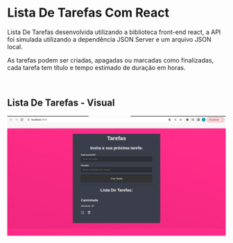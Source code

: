 # Lista De Tarefas Com React

<p>
  Lista De Tarefas desenvolvida utilizando a biblioteca front-end react, a API foi simulada utilizando a dependência JSON Server e um arquivo JSON local.
</p>
<p>
  As tarefas podem ser criadas, apagadas ou marcadas como finalizadas, cada tarefa tem título e tempo estimado de duração em horas.
</p>
<br>

## Lista De Tarefas - Visual
<p>
  <img src = "https://github.com/CarlosVinicios99/Lista-De-Tarefas-Com-React/blob/main/imagens/pagina.jpg?raw=true" alt = "pagina da lista de tarefas">
</p>
<br>
